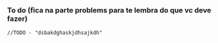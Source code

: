 ### To do (fica na parte problems para te lembra do que vc deve fazer)
<code>//TODO - "dsbakdghaskjdhsajkdh"</code>